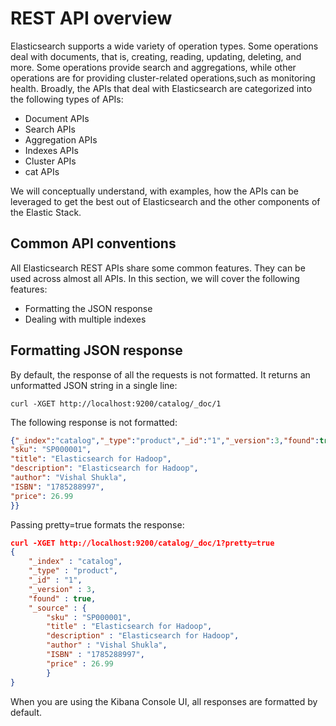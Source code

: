 # REST API overview
Elasticsearch supports a wide variety of operation types. Some operations deal with documents, that is, creating, reading, updating, deleting, and more. Some operations provide search and aggregations, while other operations are for providing cluster-related operations,such as monitoring health. Broadly, the APIs that deal with Elasticsearch are categorized into the following types of APIs:
- Document APIs
- Search APIs
- Aggregation APIs
- Indexes APIs
- Cluster APIs
- cat APIs

We will conceptually understand, with examples, how the APIs can be leveraged to get the best out of Elasticsearch and the other components of the Elastic Stack.

## Common API conventions
All Elasticsearch REST APIs share some common features. They can be used across almost all APIs. In this section, we will cover the following features:
- Formatting the JSON response
- Dealing with multiple indexes

## Formatting JSON response
By default, the response of all the requests is not formatted. It returns an unformatted JSON string in a single line:

`curl -XGET http://localhost:9200/catalog/_doc/1`

The following response is not formatted:
```json
{"_index":"catalog","_type":"product","_id":"1","_version":3,"found":true,"_source":{
"sku": "SP000001",
"title": "Elasticsearch for Hadoop",
"description": "Elasticsearch for Hadoop",
"author": "Vishal Shukla",
"ISBN": "1785288997",
"price": 26.99
}}
```

Passing pretty=true formats the response:
```json
curl -XGET http://localhost:9200/catalog/_doc/1?pretty=true
{
    "_index" : "catalog",
    "_type" : "product",
    "_id" : "1",
    "_version" : 3,
    "found" : true,
    "_source" : {
        "sku" : "SP000001",
        "title" : "Elasticsearch for Hadoop",
        "description" : "Elasticsearch for Hadoop",
        "author" : "Vishal Shukla",
        "ISBN" : "1785288997",
        "price" : 26.99
        }
}
```

When you are using the Kibana Console UI, all responses are formatted by default. 

